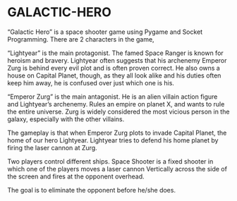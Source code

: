 # GALACTIC-HERO 

“Galactic Hero” is a space shooter game using Pygame and Socket Programming. There are 2 characters in the game,

“Lightyear” is the main protagonist. The famed Space Ranger is known for heroism and bravery. Lightyear often suggests that his archenemy Emperor Zurg is behind every evil plot and is often proven correct. He also owns a house on Capital Planet, though, as they all look alike and his duties often keep him away, he is confused over just which one is his.

“Emperor Zurg” is the main antagonist. He is an alien villain action figure and Lightyear’s archenemy. Rules an empire on planet X, and wants to rule the entire universe. Zurg is widely considered the most vicious person in the galaxy, especially with the other villains.

The gameplay is that when Emperor Zurg plots to invade Capital Planet, the home of our hero Lightyear. Lightyear tries to defend his home planet by firing the laser cannon at Zurg.

Two players control different ships. Space Shooter is a fixed shooter in which one of the players moves a laser cannon Vertically across the side of the screen and fires at the opponent overhead.

The goal is to eliminate the opponent before he/she does.
